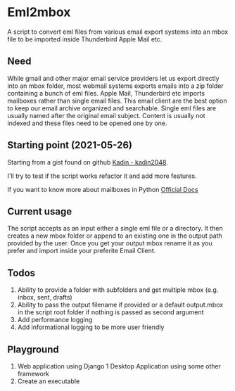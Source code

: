 # Eml2mbox
A script to convert eml files from various email export systems into an mbox file to be imported inside Thunderbird Apple Mail etc.

## Need
While gmail and other major email service providers let us export directly into an mbox folder, most webmail systems exports emails into a zip folder containing a bunch of eml files.
Apple Mail, Thunderbird etc imports mailboxes rather than single email files. This email client are the best option to keep our email archive organized and searchable.
Single eml files are usually named after the original email subject. Content is usually not indexed and these files need to be opened one by one.

## Starting point (2021-05-26)
Starting from a gist found on github [Kadin - kadin2048](https://gist.github.com/kadin2048/c332a572a388acc22d56).

I'll try to test if the script works refactor it and add more features.

If you want to know more about mailboxes in Python [Official Docs](https://docs.python.org/3/library/mailbox.html#mbox)

## Current usage
The script accepts as an input either a single eml file or a directory.
It then creates a new mbox folder or append to an existing one in the output path provided by the user.
Once you get your output mbox rename it as you prefer and import inside your preferite Email Client. 

## Todos
1. Ability to provide a folder with subfolders and get multiple mbox (e.g. inbox, sent, drafts)
1. Ability to pass the output filename if provided or a default output.mbox in the script root folder if nothing is passed as second argument
1. Add performance logging
1. Add informational logging to be more user friendly

## Playground 
1. Web application using Django
1 Desktop Application using some other framework
1. Create an executable